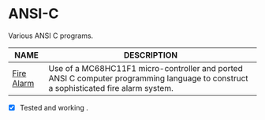 # ANSI-C
Various ANSI C programs.

| NAME       | DESCRIPTION |
|----------------|-------------|
| [Fire Alarm](https://github.com/BroadbentT/Project-FireAlarm1) | Use of a MC68HC11F1 micro-controller and ported ANSI C computer programming language to construct a sophisticated fire alarm system. |
- [X] Tested and working .
